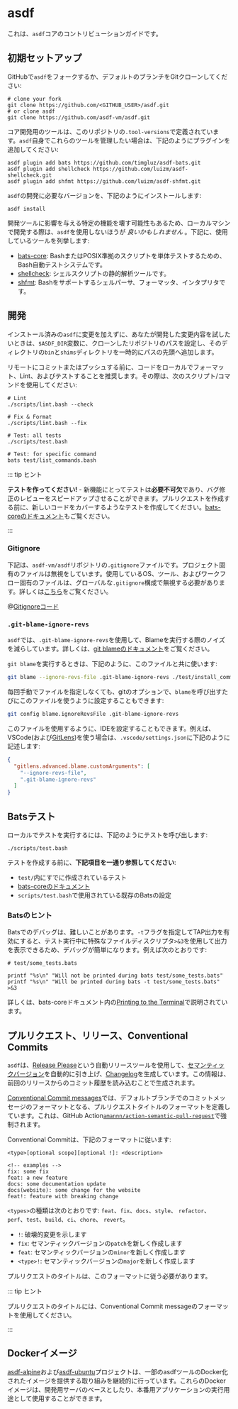 # asdf

これは、`asdf`コアのコントリビューションガイドです。

## 初期セットアップ

GitHubで`asdf`をフォークするか、デフォルトのブランチをGitクローンしてください:

```shell
# clone your fork
git clone https://github.com/<GITHUB_USER>/asdf.git
# or clone asdf
git clone https://github.com/asdf-vm/asdf.git
```

コア開発用のツールは、このリポジトリの`.tool-versions`で定義されています。`asdf`自身でこれらのツールを管理したい場合は、下記のようにプラグインを追加してください:

```shell
asdf plugin add bats https://github.com/timgluz/asdf-bats.git
asdf plugin add shellcheck https://github.com/luizm/asdf-shellcheck.git
asdf plugin add shfmt https://github.com/luizm/asdf-shfmt.git
```

`asdf`の開発に必要なバージョンを、下記のようにインストールします:

```shell
asdf install
```

開発ツールに影響を与える特定の機能を壊す可能性もあるため、ローカルマシンで開発する際は、`asdf`を使用しないほうが _良いかもしれません_ 。下記に、使用しているツールを列挙します:

- [bats-core](https://github.com/bats-core/bats-core): BashまたはPOSIX準拠のスクリプトを単体テストするための、Bash自動テストシステムです。
- [shellcheck](https://github.com/koalaman/shellcheck): シェルスクリプトの静的解析ツールです。
- [shfmt](https://github.com/mvdan/sh): Bashをサポートするシェルパーサ、フォーマッタ、インタプリタです。

## 開発

インストール済みの`asdf`に変更を加えずに、あなたが開発した変更内容を試したいときは、`$ASDF_DIR`変数に、クローンしたリポジトリのパスを設定し、そのディレクトリの`bin`と`shims`ディレクトリを一時的にパスの先頭へ追加します。

リモートにコミットまたはプッシュする前に、コードをローカルでフォーマット、Lint、およびテストすることを推奨します。その際は、次のスクリプト/コマンドを使用してください:

```shell
# Lint
./scripts/lint.bash --check

# Fix & Format
./scripts/lint.bash --fix

# Test: all tests
./scripts/test.bash

# Test: for specific command
bats test/list_commands.bash
```

::: tip ヒント

**テストを作ってください!** - 新機能にとってテストは**必要不可欠**であり、バグ修正のレビューをスピードアップさせることができます。プルリクエストを作成する前に、新しいコードをカバーするようなテストを作成してください。[bats-coreのドキュメント](https://bats-core.readthedocs.io/en/stable/index.html)もご覧ください。

:::

### Gitignore

下記は、`asdf-vm/asdf`リポジトリの`.gitignore`ファイルです。プロジェクト固有のファイルは無視をしています。使用しているOS、ツール、およびワークフロー固有のファイルは、グローバルな`.gitignore`構成で無視する必要があります。詳しくは[こちら](http://stratus3d.com/blog/2018/06/03/stop-excluding-editor-temp-files-in-gitignore/)をご覧ください。

@[Gitignoreコード](https://github.com/asdf-vm/asdf/blob/master/.gitignore)

### `.git-blame-ignore-revs`

`asdf`では、`.git-blame-ignore-revs`を使用して、Blameを実行する際のノイズを減らしています。詳しくは、[git blameのドキュメント](https://git-scm.com/docs/git-blame)をご覧ください。

`git blame`を実行するときは、下記のように、このファイルと共に使います:

```sh
git blame --ignore-revs-file .git-blame-ignore-revs ./test/install_command.bats
```

毎回手動でファイルを指定しなくても、gitのオプションで、`blame`を呼び出すたびにこのファイルを使うように設定することもできます:

```sh
git config blame.ignoreRevsFile .git-blame-ignore-revs
```

このファイルを使用するように、IDEを設定することもできます。例えば、VSCode(および[GitLens](https://marketplace.visualstudio.com/items?itemName=eamodio.gitlens))を使う場合は、`.vscode/settings.json`に下記のように記述します:

```json
{
  "gitlens.advanced.blame.customArguments": [
    "--ignore-revs-file",
    ".git-blame-ignore-revs"
  ]
}
```

## Batsテスト

ローカルでテストを実行するには、下記のようにテストを呼び出します:

```shell
./scripts/test.bash
```

テストを作成する前に、**下記項目を一通り参照してください**:

- `test/`内にすでに作成されているテスト
- [bats-coreのドキュメント](https://bats-core.readthedocs.io/en/stable/index.html)
- `scripts/test.bash`で使用されている既存のBatsの設定

### Batsのヒント

Batsでのデバッグは、難しいことがあります。`-t`フラグを指定してTAP出力を有効にすると、テスト実行中に特殊なファイルディスクリプタ`>&3`を使用して出力を表示できるため、デバッグが簡単になります。例えば次のとおりです:

```shell
# test/some_tests.bats

printf "%s\n" "Will not be printed during bats test/some_tests.bats"
printf "%s\n" "Will be printed during bats -t test/some_tests.bats" >&3
```

詳しくは、bats-coreドキュメント内の[Printing to the Terminal](https://bats-core.readthedocs.io/en/stable/writing-tests.html#printing-to-the-terminal)で説明されています。

## プルリクエスト、リリース、Conventional Commits

`asdf`は、[Release Please](https://github.com/googleapis/release-please)という自動リリースツールを使用して、[セマンティックバージョン](https://semver.org/)を自動的に引き上げ、[Changelog](https://github.com/asdf-vm/asdf/blob/master/CHANGELOG.md)を生成しています。この情報は、前回のリリースからのコミット履歴を読み込むことで生成されます。

[Conventional Commit messages](https://www.conventionalcommits.org/ja/)では、デフォルトブランチでのコミットメッセージのフォーマットとなる、プルリクエストタイトルのフォーマットを定義しています。これは、GitHub Action[`amannn/action-semantic-pull-request`](https://github.com/amannn/action-semantic-pull-request)で強制されます。

Conventional Commitは、下記のフォーマットに従います:

```
<type>[optional scope][optional !]: <description>

<!-- examples -->
fix: some fix
feat: a new feature
docs: some documentation update
docs(website): some change for the website
feat!: feature with breaking change
```

`<types>`の種類は次のとおりです: `feat`、`fix`、`docs`、`style`、 `refactor`、 `perf`、`test`、`build`、`ci`、`chore`、 `revert`。

- `!`: 破壊的変更を示します
- `fix`: セマンティックバージョンの`patch`を新しく作成します
- `feat`: セマンティックバージョンの`minor`を新しく作成します
- `<type>!`: セマンティックバージョンの`major`を新しく作成します

プルリクエストのタイトルは、このフォーマットに従う必要があります。

::: tip ヒント

プルリクエストのタイトルには、Conventional Commit messageのフォーマットを使用してください。

:::

## Dockerイメージ

[asdf-alpine](https://github.com/vic/asdf-alpine)および[asdf-ubuntu](https://github.com/vic/asdf-ubuntu)プロジェクトは、一部のasdfツールのDocker化されたイメージを提供する取り組みを継続的に行っています。これらのDockerイメージは、開発用サーバのベースとしたり、本番用アプリケーションの実行用途として使用することができます。
